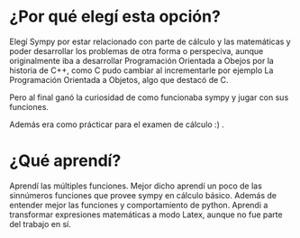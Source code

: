 # ¿Por qué elegí esta opción?
Elegí Sympy por estar relacionado con parte de cálculo y las matemáticas y poder desarrollar
los problemas de otra forma o perspeciva, aunque originalmente iba a 
desarrollar Programación Orientada a Obejos por la historia de C++, como C
pudo cambiar al incrementarle por ejemplo La Programación Orientada a 
Objetos, algo que destacó de C.

Pero al final ganó la curiosidad de como funcionaba sympy y jugar con sus funciones.

Además era como prácticar para el examen de cálculo :) .
# ¿Qué aprendí?
Aprendí las múltiples funciones. Mejor dicho aprendí un poco de las sinnúmeros
funciones que provee sympy en cálculo básico. Además de entender mejor las funciones y comportamiento
de python.
Aprendi a transformar expresiones matemáticas a modo Latex, aunque no fue parte del 
trabajo en sí. 